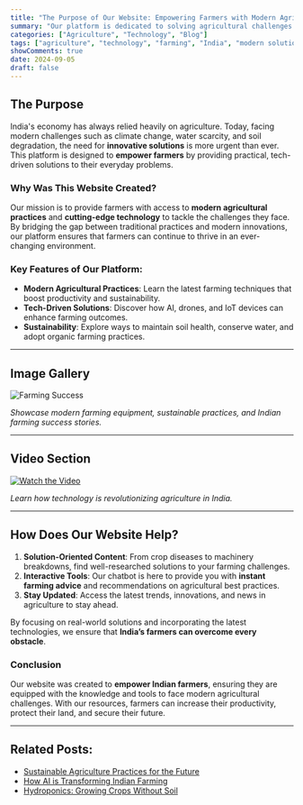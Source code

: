 ```yaml
---
title: "The Purpose of Our Website: Empowering Farmers with Modern Agricultural Solutions"
summary: "Our platform is dedicated to solving agricultural challenges using modern technology, providing solutions to help India's farmers improve productivity and sustainability."
categories: ["Agriculture", "Technology", "Blog"]
tags: ["agriculture", "technology", "farming", "India", "modern solutions"]
showComments: true
date: 2024-09-05
draft: false
---
```


## The Purpose 

India's economy has always relied heavily on agriculture. Today, facing modern challenges such as climate change, water scarcity, and soil degradation, the need for **innovative solutions** is more urgent than ever. This platform is designed to **empower farmers** by providing practical, tech-driven solutions to their everyday problems.

### Why Was This Website Created?

Our mission is to provide farmers with access to **modern agricultural practices** and **cutting-edge technology** to tackle the challenges they face. By bridging the gap between traditional practices and modern innovations, our platform ensures that farmers can continue to thrive in an ever-changing environment.

### Key Features of Our Platform:

- **Modern Agricultural Practices**: Learn the latest farming techniques that boost productivity and sustainability.
- **Tech-Driven Solutions**: Discover how AI, drones, and IoT devices can enhance farming outcomes.
- **Sustainability**: Explore ways to maintain soil health, conserve water, and adopt organic farming practices.

---

## Image Gallery

![Farming Success](#)

_Showcase modern farming equipment, sustainable practices, and Indian farming success stories._

---

## Video Section

[![Watch the Video](https://img.youtube.com/vi/samplevideo/0.jpg)](https://www.youtube.com/watch?v=samplevideo)

_Learn how technology is revolutionizing agriculture in India._

---

## How Does Our Website Help?

1. **Solution-Oriented Content**: From crop diseases to machinery breakdowns, find well-researched solutions to your farming challenges.
2. **Interactive Tools**: Our chatbot is here to provide you with **instant farming advice** and recommendations on agricultural best practices.
3. **Stay Updated**: Access the latest trends, innovations, and news in agriculture to stay ahead.

By focusing on real-world solutions and incorporating the latest technologies, we ensure that **India’s farmers can overcome every obstacle**.

### Conclusion

Our website was created to **empower Indian farmers**, ensuring they are equipped with the knowledge and tools to face modern agricultural challenges. With our resources, farmers can increase their productivity, protect their land, and secure their future.

---

## Related Posts:

- [Sustainable Agriculture Practices for the Future](#)
- [How AI is Transforming Indian Farming](#)
- [Hydroponics: Growing Crops Without Soil](#)

